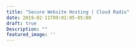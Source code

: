 ```yaml
---
title: "Secure Website Hosting | Cloud Radix"
date: 2019-02-11T09:01:05-05:00
draft: true
Description: ""
featured_image: ''
---
```


